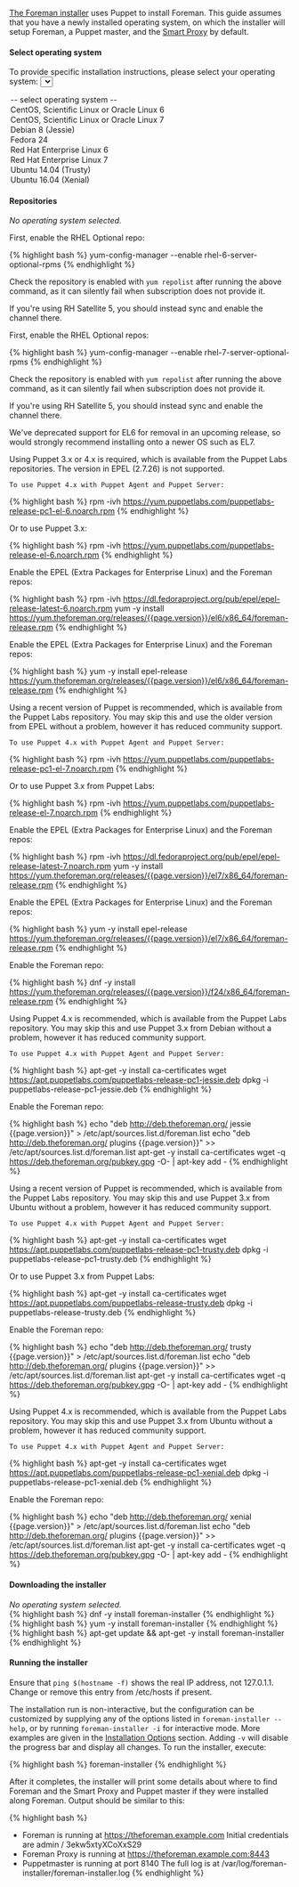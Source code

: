 [The Foreman installer](/manuals/{{page.version}}/index.html#3.2ForemanInstaller) uses Puppet to install Foreman. This guide assumes that you have a newly installed operating system, on which the installer will setup Foreman, a Puppet master, and the [Smart Proxy](/manuals/{{page.version}}/index.html#4.3SmartProxies) by default.

#### Select operating system

<script type="text/javascript">
function update_quickstart_os(select) {
  var os = select.value;
  $(".quickstart_os").hide();
  if (os && os != 'none') {
    $(".quickstart_os_"+os).show();
  } else {
    $(".quickstart_os_none").show();
  }
}
</script>

To provide specific installation instructions, please select your operating system:
<select onChange="update_quickstart_os(this);">
  <option value="none">-- select operating system --</option>
  <option value="el6">CentOS, Scientific Linux or Oracle Linux 6</option>
  <option value="el7">CentOS, Scientific Linux or Oracle Linux 7</option>
  <option value="debian8">Debian 8 (Jessie)</option>
  <option value="fedora24">Fedora 24</option>
  <option value="rhel6">Red Hat Enterprise Linux 6</option>
  <option value="rhel7">Red Hat Enterprise Linux 7</option>
  <option value="ubuntu1404">Ubuntu 14.04 (Trusty)</option>
  <option value="ubuntu1604">Ubuntu 16.04 (Xenial)</option>
</select>

#### Repositories

<div class="quickstart_os quickstart_os_none">
  <i>No operating system selected.</i>
</div>

<div class="quickstart_os quickstart_os_rhel6">
  <p>First, enable the RHEL Optional repo:</p>

{% highlight bash %}
yum-config-manager --enable rhel-6-server-optional-rpms
{% endhighlight %}

  <p>
    Check the repository is enabled with <code>yum repolist</code> after running the above command, as it can silently fail when subscription does not provide it.
  </p>

  <p>If you're using RH Satellite 5, you should instead sync and enable the channel there.</p>
</div>

<div class="quickstart_os quickstart_os_rhel7">
  <p>First, enable the RHEL Optional repos:</p>

{% highlight bash %}
yum-config-manager --enable rhel-7-server-optional-rpms
{% endhighlight %}

  <p>
    Check the repository is enabled with <code>yum repolist</code> after running the above command, as it can silently fail when subscription does not provide it.
  </p>

  <p>If you're using RH Satellite 5, you should instead sync and enable the channel there.</p>
</div>

<div class="quickstart_os quickstart_os_el6 quickstart_os_rhel6 alert alert-info">
  We've deprecated support for EL6 for removal in an upcoming release, so would strongly recommend installing onto a newer OS such as EL7.
</div>

<div class="quickstart_os quickstart_os_rhel6 quickstart_os_el6">
  <p>
    Using Puppet 3.x or 4.x is required, which is available from the Puppet Labs
    repositories. The version in EPEL (2.7.26) is not supported.

    To use Puppet 4.x with Puppet Agent and Puppet Server:
  </p>

{% highlight bash %}
rpm -ivh https://yum.puppetlabs.com/puppetlabs-release-pc1-el-6.noarch.rpm
{% endhighlight %}

  <p>
    Or to use Puppet 3.x:
  </p>

{% highlight bash %}
rpm -ivh https://yum.puppetlabs.com/puppetlabs-release-el-6.noarch.rpm
{% endhighlight %}
</div>

<div class="quickstart_os quickstart_os_rhel6">
  <p>Enable the EPEL (Extra Packages for Enterprise Linux) and the Foreman repos:</p>

{% highlight bash %}
rpm -ivh https://dl.fedoraproject.org/pub/epel/epel-release-latest-6.noarch.rpm
yum -y install https://yum.theforeman.org/releases/{{page.version}}/el6/x86_64/foreman-release.rpm
{% endhighlight %}
</div>

<div class="quickstart_os quickstart_os_el6">
  <p>Enable the EPEL (Extra Packages for Enterprise Linux) and the Foreman repos:</p>

{% highlight bash %}
yum -y install epel-release https://yum.theforeman.org/releases/{{page.version}}/el6/x86_64/foreman-release.rpm
{% endhighlight %}
</div>

<div class="quickstart_os quickstart_os_rhel7 quickstart_os_el7">
  <p>
    Using a recent version of Puppet is recommended, which is available from the Puppet Labs repository.
    You may skip this and use the older version from EPEL without a problem, however it has reduced community support.

    To use Puppet 4.x with Puppet Agent and Puppet Server:
  </p>

{% highlight bash %}
rpm -ivh https://yum.puppetlabs.com/puppetlabs-release-pc1-el-7.noarch.rpm
{% endhighlight %}

  <p>
    Or to use Puppet 3.x from Puppet Labs:
  </p>

{% highlight bash %}
rpm -ivh https://yum.puppetlabs.com/puppetlabs-release-el-7.noarch.rpm
{% endhighlight %}
</div>

<div class="quickstart_os quickstart_os_rhel7">
  <p>Enable the EPEL (Extra Packages for Enterprise Linux) and the Foreman repos:</p>

{% highlight bash %}
rpm -ivh https://dl.fedoraproject.org/pub/epel/epel-release-latest-7.noarch.rpm
yum -y install https://yum.theforeman.org/releases/{{page.version}}/el7/x86_64/foreman-release.rpm
{% endhighlight %}
</div>

<div class="quickstart_os quickstart_os_el7">
  <p>Enable the EPEL (Extra Packages for Enterprise Linux) and the Foreman repos:</p>

{% highlight bash %}
yum -y install epel-release https://yum.theforeman.org/releases/{{page.version}}/el7/x86_64/foreman-release.rpm
{% endhighlight %}
</div>

<div class="quickstart_os quickstart_os_fedora24">
  <p>Enable the Foreman repo:</p>

{% highlight bash %}
dnf -y install https://yum.theforeman.org/releases/{{page.version}}/f24/x86_64/foreman-release.rpm
{% endhighlight %}
</div>

<div class="quickstart_os quickstart_os_debian8">
  <p>
    Using Puppet 4.x is recommended, which is available from the Puppet Labs repository.
    You may skip this and use Puppet 3.x from Debian without a problem, however it has reduced community support.

    To use Puppet 4.x with Puppet Agent and Puppet Server:
  </p>

{% highlight bash %}
apt-get -y install ca-certificates
wget https://apt.puppetlabs.com/puppetlabs-release-pc1-jessie.deb
dpkg -i puppetlabs-release-pc1-jessie.deb
{% endhighlight %}

  <p>Enable the Foreman repo:</p>

{% highlight bash %}
echo "deb http://deb.theforeman.org/ jessie {{page.version}}" > /etc/apt/sources.list.d/foreman.list
echo "deb http://deb.theforeman.org/ plugins {{page.version}}" >> /etc/apt/sources.list.d/foreman.list
apt-get -y install ca-certificates
wget -q https://deb.theforeman.org/pubkey.gpg -O- | apt-key add -
{% endhighlight %}
</div>

<div class="quickstart_os quickstart_os_ubuntu1404">
  <p>
    Using a recent version of Puppet is recommended, which is available from the Puppet Labs repository.
    You may skip this and use Puppet 3.x from Ubuntu without a problem, however it has reduced community support.

    To use Puppet 4.x with Puppet Agent and Puppet Server:
  </p>

{% highlight bash %}
apt-get -y install ca-certificates
wget https://apt.puppetlabs.com/puppetlabs-release-pc1-trusty.deb
dpkg -i puppetlabs-release-pc1-trusty.deb
{% endhighlight %}

  <p>
    Or to use Puppet 3.x from Puppet Labs:
  </p>

{% highlight bash %}
apt-get -y install ca-certificates
wget https://apt.puppetlabs.com/puppetlabs-release-trusty.deb
dpkg -i puppetlabs-release-trusty.deb
{% endhighlight %}

  <p>Enable the Foreman repo:</p>

{% highlight bash %}
echo "deb http://deb.theforeman.org/ trusty {{page.version}}" > /etc/apt/sources.list.d/foreman.list
echo "deb http://deb.theforeman.org/ plugins {{page.version}}" >> /etc/apt/sources.list.d/foreman.list
apt-get -y install ca-certificates
wget -q https://deb.theforeman.org/pubkey.gpg -O- | apt-key add -
{% endhighlight %}
</div>

<div class="quickstart_os quickstart_os_ubuntu1604">
  <p>
    Using Puppet 4.x is recommended, which is available from the Puppet Labs repository.
    You may skip this and use Puppet 3.x from Ubuntu without a problem, however it has reduced community support.

    To use Puppet 4.x with Puppet Agent and Puppet Server:
  </p>

{% highlight bash %}
apt-get -y install ca-certificates
wget https://apt.puppetlabs.com/puppetlabs-release-pc1-xenial.deb
dpkg -i puppetlabs-release-pc1-xenial.deb
{% endhighlight %}

  <p>Enable the Foreman repo:</p>

{% highlight bash %}
echo "deb http://deb.theforeman.org/ xenial {{page.version}}" > /etc/apt/sources.list.d/foreman.list
echo "deb http://deb.theforeman.org/ plugins {{page.version}}" >> /etc/apt/sources.list.d/foreman.list
apt-get -y install ca-certificates
wget -q https://deb.theforeman.org/pubkey.gpg -O- | apt-key add -
{% endhighlight %}
</div>

#### Downloading the installer

<div class="quickstart_os quickstart_os_none">
  <i>No operating system selected.</i>
</div>

<div class="quickstart_os quickstart_os_fedora24">
{% highlight bash %}
dnf -y install foreman-installer
{% endhighlight %}
</div>

<div class="quickstart_os quickstart_os_rhel6 quickstart_os_el6 quickstart_os_rhel7 quickstart_os_el7">
{% highlight bash %}
yum -y install foreman-installer
{% endhighlight %}
</div>

<div class="quickstart_os quickstart_os_debian8 quickstart_os_ubuntu1404 quickstart_os_ubuntu1604">
{% highlight bash %}
apt-get update && apt-get -y install foreman-installer
{% endhighlight %}
</div>

#### Running the installer

<div class="quickstart_os quickstart_os_ubuntu1404 quickstart_os_ubuntu1604 alert alert-info">
  Ensure that <code>ping $(hostname -f)</code> shows the real IP address, not 127.0.1.1.  Change or remove this entry from /etc/hosts if present.
</div>

The installation run is non-interactive, but the configuration can be customized by supplying any of the options listed in `foreman-installer --help`, or by running `foreman-installer -i` for interactive mode.  More examples are given in the [Installation Options](/manuals/{{page.version}}/index.html#3.2.2InstallerOptions) section.  Adding `-v` will disable the progress bar and display all changes.  To run the installer, execute:

<div class="quickstart_os quickstart_os_none quickstart_os_el6 quickstart_os_el7 quickstart_os_rhel6 quickstart_os_rhel7 quickstart_os_debian8 quickstart_os_ubuntu1404 quickstart_os_ubuntu1604">
{% highlight bash %}
foreman-installer
{% endhighlight %}
</div>

After it completes, the installer will print some details about where to find Foreman and the Smart Proxy and Puppet master if they were installed along Foreman. Output should be similar to this:

{% highlight bash %}
  * Foreman is running at https://theforeman.example.com
      Initial credentials are admin / 3ekw5xtyXCoXxS29
  * Foreman Proxy is running at https://theforeman.example.com:8443
  * Puppetmaster is running at port 8140
  The full log is at /var/log/foreman-installer/foreman-installer.log
{% endhighlight %}

